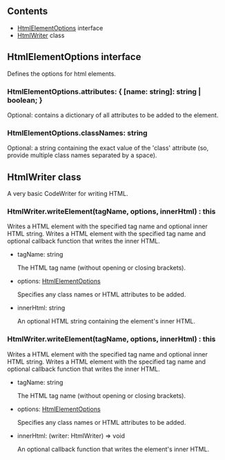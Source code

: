 ## Contents
* [HtmlElementOptions](#html-element-options) interface
* [HtmlWriter](#html-writer) class
## <a name="html-element-options"></a> HtmlElementOptions interface
Defines the options for html elements.

### HtmlElementOptions.attributes: { [name: string]: string | boolean; }
Optional: contains a dictionary of all attributes to be added to the element.
### HtmlElementOptions.classNames: string
Optional: a string containing the exact value of the 'class' attribute (so, provide multiple 
class names separated by a space).

## <a name="html-writer"></a> HtmlWriter class
A very basic CodeWriter for writing HTML.

### HtmlWriter.writeElement(tagName, options, innerHtml) : this
Writes a HTML element with the specified tag name and optional inner HTML string.
Writes a HTML element with the specified tag name and optional callback function that writes the inner HTML.
* tagName: string

   The HTML tag name (without opening or closing brackets).
* options: [HtmlElementOptions](#html-element-options)

   Specifies any class names or HTML attributes to be added.
* innerHtml: string

   An optional HTML string containing the element's inner HTML.
### HtmlWriter.writeElement(tagName, options, innerHtml) : this
Writes a HTML element with the specified tag name and optional inner HTML string.
Writes a HTML element with the specified tag name and optional callback function that writes the inner HTML.
* tagName: string

   The HTML tag name (without opening or closing brackets).
* options: [HtmlElementOptions](#html-element-options)

   Specifies any class names or HTML attributes to be added.
* innerHtml: (writer: HtmlWriter) => void

   An optional callback function that writes the element's inner HTML.

